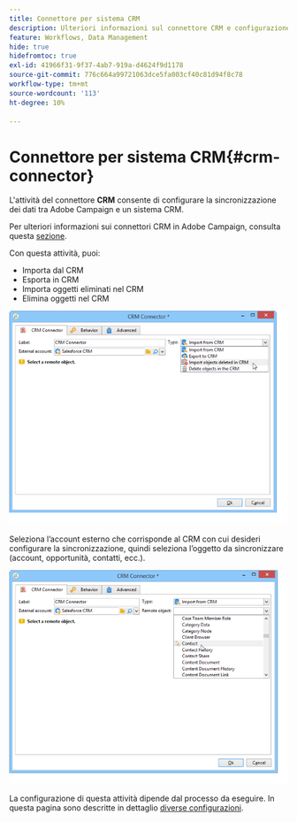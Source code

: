 ```yaml
---
title: Connettore per sistema CRM
description: Ulteriori informazioni sul connettore CRM e configurazione della sincronizzazione dati
feature: Workflows, Data Management
hide: true
hidefromtoc: true
exl-id: 41966f31-9f37-4ab7-919a-d4624f9d1178
source-git-commit: 776c664a99721063dce5fa003cf40c81d94f8c78
workflow-type: tm+mt
source-wordcount: '113'
ht-degree: 10%

---
```


# Connettore per sistema CRM{#crm-connector}



L&#39;attività del connettore **CRM** consente di configurare la sincronizzazione dei dati tra Adobe Campaign e un sistema CRM.

Per ulteriori informazioni sui connettori CRM in Adobe Campaign, consulta questa [sezione](../../platform/using/crm-connectors.md).

Con questa attività, puoi:

* Importa dal CRM
* Esporta in CRM
* Importa oggetti eliminati nel CRM
* Elimina oggetti nel CRM

![](assets/crm_task_select_op.png)

Seleziona l’account esterno che corrisponde al CRM con cui desideri configurare la sincronizzazione, quindi seleziona l’oggetto da sincronizzare (account, opportunità, contatti, ecc.).

![](assets/crm_task_select_obj.png)

La configurazione di questa attività dipende dal processo da eseguire. In questa pagina sono descritte in dettaglio [diverse configurazioni](../../platform/using/crm-data-sync.md).
